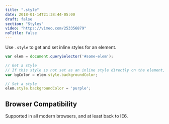 ```yaml
---
title: ".style"
date: 2018-01-14T21:38:44-05:00
draft: false
section: "Styles"
video: "https://vimeo.com/253356879"
noTitle: false
---
```


Use `.style` to get and set inline styles for an element.

```javascript
var elem = document.querySelector('#some-elem');

// Get a style
// If this style is not set as an inline style directly on the element, it returns an empty string
var bgColor = elem.style.backgroundColor;

// Set a style
elem.style.backgroundColor = 'purple';
```

## Browser Compatibility

Supported in all modern browsers, and at least back to IE6.